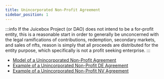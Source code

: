 ```yaml
---
title: Unincorporated Non-Profit Agreement
sidebar_position: 1
---
```


:::info
If the Juicebox Project (or DAO) does not intend to be a for-profit entity, this is a reasonable start in order to generally be unconcerned with the legal ramifications of contributions, redemption, secondary markets, and sales of nfts, reason is simply that all proceeds are distributed for the entity purpose, which specifically is not a profit seeking enterprise.
:::



-   [Model of a Unincorporated Non-Profit Agreement](../papers/UTC_Final_2020apr10.pdf)
-   [Example of a Unincorporated Non-Profit DE Agreement](./delaware.md)
-   [Example of a Unincorporated Non-Profit NV Agreement](../nv-una.md)
